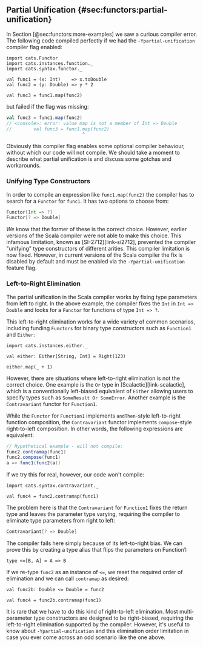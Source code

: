 ## Partial Unification {#sec:functors:partial-unification}

In Section [@sec:functors:more-examples]
we saw a curious compiler error.
The following code compiled perfectly
if we had the `-Ypartial-unification` compiler flag enabled:

```tut:book:silent
import cats.Functor
import cats.instances.function._
import cats.syntax.functor._

val func1 = (x: Int)    => x.toDouble
val func2 = (y: Double) => y * 2
```

```tut:book
val func3 = func1.map(func2)
```

but failed if the flag was missing:

```scala
val func3 = func1.map(func2)
// <console>: error: value map is not a member of Int => Double
//        val func3 = func1.map(func2)
                            ^
```

Obviously this compiler flag
enables some optional compiler behaviour,
without which our code will not compile.
We should take a moment to
describe what partial unification is
and discuss some gotchas and workarounds.

### Unifying Type Constructors

In order to compile an expression like `func1.map(func2)`
the compiler has to search for a `Functor` for `func1`.
It has two options to choose from:

```scala
Functor[Int => ?]
Functor[? => Double]
```

*We* know that the former of these is the correct choice.
However, earlier versions of the Scala compiler
were not able to make this choice.
This infamous limitation,
known as [SI-2712][link-si2712],
prevented the compiler "unifying" type constructors
of different arities.
This compiler limitation is now fixed.
However, in current versions of the Scala compiler
the fix is disabled by default
and must be enabled via
the `-Ypartial-unification` feature flag.

### Left-to-Right Elimination

The partial unification in the Scala compiler
works by fixing type parameters from left to right.
In the above example, the compiler fixes
the `Int` in `Int => Double`
and looks for a `Functor` for functions of type `Int => ?`.

This left-to-right elimination works for
a wide variety of common scenarios,
including funding `Functors` for binary type constructors
such as `Function1` and `Either`:

```tut:book:silent
import cats.instances.either._
```

```tut:book
val either: Either[String, Int] = Right(123)

either.map(_ + 1)
```

However, there are situations where
left-to-right elimination is not the correct choice.
One example is the `Or` type in [Scalactic][link-scalactic],
which is a conventionally left-biased equivalent of `Either`
allowing users to specify types such as `SomeResult Or SomeError`.
Another example is the `Contravariant` functor for `Function1`.

While the `Functor` for `Function1` implements
`andThen`-style left-to-right function composition,
the `Contravariant` functor implements `compose`-style
right-to-left composition.
In other words, the following expressions are equivalent:

```scala
// Hypothetical example - will not compile:
func2.contramap(func1)
func2.compose(func1)
a => func1(func2(a))
```

If we try this for real, however,
our code won't compile:

```tut:book:silent
import cats.syntax.contravariant._
```

```tut:book:fail
val func4 = func2.contramap(func1)
```

The problem here is that the `Contravariant` for `Function1`
fixes the return type and leaves the parameter type varying,
requiring the compiler to eliminate type parameters
from right to left:

```scala
Contravariant[? => Double]
```

The compiler fails here simply because of its left-to-right bias.
We can prove this by creating a type alias
that flips the parameters on Function1:

```tut:book:silent
type <=[B, A] = A => B
```

If we re-type `func2` as an instance of `<=`,
we reset the required order of elimination and
we can call `contramap` as desired:

```tut:book:silent
val func2b: Double <= Double = func2
```

```tut:book
val func4 = func2b.contramap(func1)
```

It is rare that we have to do
this kind of right-to-left elimination.
Most multi-parameter type constructors
are designed to be right-biased,
requiring the left-to-right elimination
supported by the compiler.
However, it's useful to know about
`-Ypartial-unification`
and this elimination order limitation
in case you ever come across
an odd scenario like the one above.
